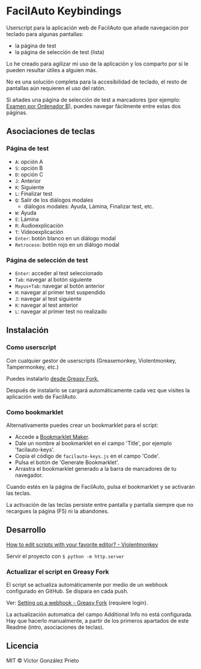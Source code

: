 # FacilAuto Keybindings

Userscript para la aplicación web de FacilAuto que añade navegación por teclado para algunas pantallas:

- la página de test
- la página de selección de test (lista)

Lo he creado para agilizar mi uso de la aplicación y los comparto por si le pueden resultar útiles a alguien más.

No es una solución completa para la accesibilidad de teclado, el resto de pantallas aún requieren el uso del ratón.

Si añades una página de selección de test a marcadores (por ejemplo: [Examen por Ordenador B](https://alumno.examentrafico.com/#/test/block/test/exam/174/0)), puedes navegar fácilmente entre estas dos páginas.

## Asociaciones de teclas

### Página de test

- `A`: opción A
- `S`: opción B
- `D`: opción C
- `J`: Anterior
- `K`: Siguiente
- `L`: Finalizar test
- `Q`: Salir de los diálogos modales
  - diálogos modales: Ayuda, Lámina, Finalizar test, etc.
- `W`: Ayuda
- `E`: Lámina
- `R`: Audioexplicación
- `T`: Videoexplicación
- `Enter`: botón blanco en un diálogo modal
- `Retroceso`: botón rojo en un diálogo modal

### Página de selección de test

- `Enter`: acceder al test seleccionado
- `Tab`: navegar al botón siguiente
- `Mayus+Tab`: navegar al botón anterior
- `H`: navegar al primer test suspendido
- `J`: navegar al test siguiente
- `K`: navegar al test anterior
- `L`: navegar al primer test no realizado

## Instalación

### Como userscript

Con cualquier gestor de userscripts (Greasemonkey, Violentmonkey, Tampermonkey, etc.)

Puedes instalarlo [desde Greasy Fork.](https://greasyfork.org/en/scripts/529408-facilauto-keys)

Después de instalarlo se cargará automáticamente cada vez que visites la aplicación web de FacilAuto.

### Como bookmarklet

Alternativamente puedes crear un bookmarklet para el script:

- Accede a [Bookmarklet Maker](https://caiorss.github.io/bookmarklet-maker/).
- Dale un nombre al bookmarklet en el campo 'Title', por ejemplo 'facilauto-keys'.
- Copia el código de `facilauto-keys.js` en el campo 'Code'.
- Pulsa el botón de 'Generate Bookmarklet'.
- Arrastra el bookmarklet generado a la barra de marcadores de tu navegador.

Cuando estés en la página de FacilAuto, pulsa el bookmarklet y se activarán las teclas.

La activación de las teclas persiste entre pantalla y pantalla siempre que no recargues la página (F5) ni la abandones.

## Desarrollo

[How to edit scripts with your favorite editor? - Violentmonkey](https://violentmonkey.github.io/posts/how-to-edit-scripts-with-your-favorite-editor/)

Servir el proyecto con `$ python -m http.server`

### Actualizar el script en Greasy Fork

El script se actualiza automáticamente por medio de un webhook configurado en GitHub. Se dispara en cada push.

Ver: [Setting up a webhook - Greasy Fork](https://greasyfork.org/en/users/webhook-info) (requiere login).

La actualización automatica del campo Additional Info no está configurada. Hay que hacerlo manualmente, a partir de los primeros apartados de este Readme (intro, asociaciones de teclas).

## Licencia

MIT © Víctor González Prieto
